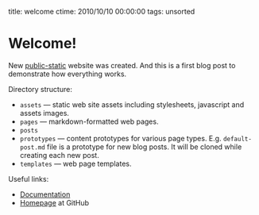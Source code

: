title: welcome
ctime: 2010/10/10 00:00:00
tags: unsorted

# Welcome!

New [public-static](http://publicstatic.org) website was created. And this is a first blog post to demonstrate how everything works.

Directory structure:

* `assets` — static web site assets including stylesheets, javascript and assets images.
* `pages` — markdown-formatted web pages.
* `posts`
* `prototypes` — content prototypes for various page types. E.g. `default-post.md` file is a prototype for new blog posts. It will be cloned while creating each new post.
* `templates` — web page templates.

Useful links:

* [Documentation](https://github.com/dreikanter/public-static/blob/master/README.md)
* [Homepage](http://github.com/dreikanter/public-static) at GitHub
